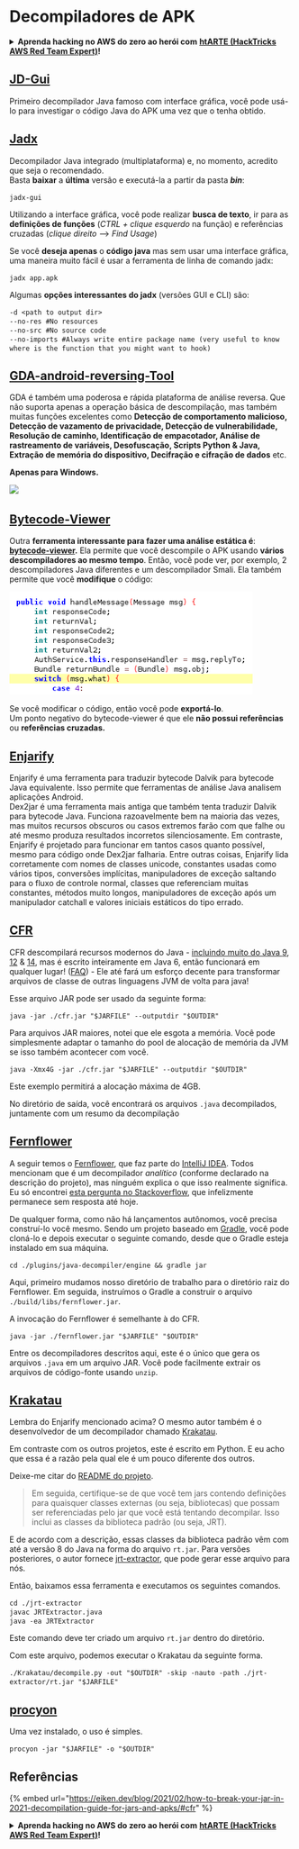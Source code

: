 # Decompiladores de APK

<details>

<summary><strong>Aprenda hacking no AWS do zero ao herói com</strong> <a href="https://training.hacktricks.xyz/courses/arte"><strong>htARTE (HackTricks AWS Red Team Expert)</strong></a><strong>!</strong></summary>

Outras formas de apoiar o HackTricks:

* Se você quer ver sua **empresa anunciada no HackTricks** ou **baixar o HackTricks em PDF**, confira os [**PLANOS DE ASSINATURA**](https://github.com/sponsors/carlospolop)!
* Adquira o [**material oficial PEASS & HackTricks**](https://peass.creator-spring.com)
* Descubra [**A Família PEASS**](https://opensea.io/collection/the-peass-family), nossa coleção de [**NFTs**](https://opensea.io/collection/the-peass-family) exclusivos
* **Junte-se ao grupo** 💬 [**Discord**](https://discord.gg/hRep4RUj7f) ou ao grupo [**telegram**](https://t.me/peass) ou **siga-me** no **Twitter** 🐦 [**@carlospolopm**](https://twitter.com/carlospolopm)**.**
* **Compartilhe suas técnicas de hacking enviando PRs para os repositórios github do** [**HackTricks**](https://github.com/carlospolop/hacktricks) e [**HackTricks Cloud**](https://github.com/carlospolop/hacktricks-cloud).

</details>

## [JD-Gui](https://github.com/java-decompiler/jd-gui)

Primeiro decompilador Java famoso com interface gráfica, você pode usá-lo para investigar o código Java do APK uma vez que o tenha obtido.

## [Jadx](https://github.com/skylot/jadx)

Decompilador Java integrado (multiplataforma) e, no momento, acredito que seja o recomendado.\
Basta **baixar** a **última** versão e executá-la a partir da pasta _**bin**_:
```
jadx-gui
```
Utilizando a interface gráfica, você pode realizar **busca de texto**, ir para as **definições de funções** (_CTRL + clique esquerdo_ na função) e referências cruzadas (_clique direito_ --> _Find Usage_)

Se você **deseja apenas** o **código java** mas sem usar uma interface gráfica, uma maneira muito fácil é usar a ferramenta de linha de comando jadx:
```
jadx app.apk
```
Algumas **opções interessantes do jadx** (versões GUI e CLI) são:
```
-d <path to output dir>
--no-res #No resources
--no-src #No source code
--no-imports #Always write entire package name (very useful to know where is the function that you might want to hook)
```
## [GDA-android-reversing-Tool](https://github.com/charles2gan/GDA-android-reversing-Tool)

GDA é também uma poderosa e rápida plataforma de análise reversa. Que não suporta apenas a operação básica de descompilação, mas também muitas funções excelentes como **Detecção de comportamento malicioso, Detecção de vazamento de privacidade, Detecção de vulnerabilidade, Resolução de caminho, Identificação de empacotador, Análise de rastreamento de variáveis, Desofuscação, Scripts Python & Java, Extração de memória do dispositivo, Decifração e cifração de dados** etc.

**Apenas para Windows.**

![](<../../.gitbook/assets/image (207) (1) (1).png>)

## [Bytecode-Viewer](https://github.com/Konloch/bytecode-viewer/releases)

Outra **ferramenta interessante para fazer uma análise estática é**: [**bytecode-viewer**](https://github.com/Konloch/bytecode-viewer/releases)**.** Ela permite que você descompile o APK usando **vários descompiladores ao mesmo tempo**. Então, você pode ver, por exemplo, 2 descompiladores Java diferentes e um descompilador Smali. Ela também permite que você **modifique** o código:

![](<../../.gitbook/assets/image (82).png>)

Se você modificar o código, então você pode **exportá-lo**.\
Um ponto negativo do bytecode-viewer é que ele **não possui referências** ou **referências cruzadas.**

## [**Enjarify**](https://github.com/Storyyeller/enjarify)

Enjarify é uma ferramenta para traduzir bytecode Dalvik para bytecode Java equivalente. Isso permite que ferramentas de análise Java analisem aplicações Android.\
Dex2jar é uma ferramenta mais antiga que também tenta traduzir Dalvik para bytecode Java. Funciona razoavelmente bem na maioria das vezes, mas muitos recursos obscuros ou casos extremos farão com que falhe ou até mesmo produza resultados incorretos silenciosamente. Em contraste, Enjarify é projetado para funcionar em tantos casos quanto possível, mesmo para código onde Dex2jar falharia. Entre outras coisas, Enjarify lida corretamente com nomes de classes unicode, constantes usadas como vários tipos, conversões implícitas, manipuladores de exceção saltando para o fluxo de controle normal, classes que referenciam muitas constantes, métodos muito longos, manipuladores de exceção após um manipulador catchall e valores iniciais estáticos do tipo errado.

## [CFR](https://github.com/leibnitz27/cfr)

CFR descompilará recursos modernos do Java - [incluindo muito do Java ](https://www.benf.org/other/cfr/java9observations.html)[9](https://github.com/leibnitz27/cfr/blob/master/java9stringconcat.html), [12](https://www.benf.org/other/cfr/switch\_expressions.html) & [14](https://www.benf.org/other/cfr/java14instanceof\_pattern), mas é escrito inteiramente em Java 6, então funcionará em qualquer lugar! ([FAQ](https://www.benf.org/other/cfr/faq.html)) - Ele até fará um esforço decente para transformar arquivos de classe de outras linguagens JVM de volta para java!

Esse arquivo JAR pode ser usado da seguinte forma:
```
java -jar ./cfr.jar "$JARFILE" --outputdir "$OUTDIR"
```
Para arquivos JAR maiores, notei que ele esgota a memória. Você pode simplesmente adaptar o tamanho do pool de alocação de memória da JVM se isso também acontecer com você.
```
java -Xmx4G -jar ./cfr.jar "$JARFILE" --outputdir "$OUTDIR"
```
Este exemplo permitirá a alocação máxima de 4GB.

No diretório de saída, você encontrará os arquivos `.java` decompilados, juntamente com um resumo da decompilação

## [Fernflower](https://github.com/JetBrains/intellij-community/tree/master/plugins/java-decompiler/engine)

A seguir temos o [Fernflower](https://github.com/JetBrains/intellij-community/tree/master/plugins/java-decompiler/engine), que faz parte do [IntelliJ IDEA](https://www.jetbrains.com/idea/). Todos mencionam que é um decompilador _analítico_ (conforme declarado na descrição do projeto), mas ninguém explica o que isso realmente significa. Eu só encontrei [esta pergunta no Stackoverflow](https://stackoverflow.com/q/62298929), que infelizmente permanece sem resposta até hoje.

De qualquer forma, como não há lançamentos autônomos, você precisa construí-lo você mesmo. Sendo um projeto baseado em [Gradle](https://gradle.org), você pode cloná-lo e depois executar o seguinte comando, desde que o Gradle esteja instalado em sua máquina.
```
cd ./plugins/java-decompiler/engine && gradle jar
```
Aqui, primeiro mudamos nosso diretório de trabalho para o diretório raiz do Fernflower. Em seguida, instruímos o Gradle a construir o arquivo `./build/libs/fernflower.jar`.

A invocação do Fernflower é semelhante à do CFR.
```
java -jar ./fernflower.jar "$JARFILE" "$OUTDIR"
```
Entre os decompiladores descritos aqui, este é o único que gera os arquivos `.java` em um arquivo JAR. Você pode facilmente extrair os arquivos de código-fonte usando `unzip`.

## [Krakatau](https://github.com/Storyyeller/Krakatau)

Lembra do Enjarify mencionado acima? O mesmo autor também é o desenvolvedor de um decompilador chamado [Krakatau](https://github.com/Storyyeller/Krakatau).

Em contraste com os outros projetos, este é escrito em Python. E eu acho que essa é a razão pela qual ele é um pouco diferente dos outros.

Deixe-me citar do [README do projeto](https://github.com/Storyyeller/Krakatau/blob/master/README.md).

> Em seguida, certifique-se de que você tem jars contendo definições para quaisquer classes externas (ou seja, bibliotecas) que possam ser referenciadas pelo jar que você está tentando decompilar. Isso inclui as classes da biblioteca padrão (ou seja, JRT).

E de acordo com a descrição, essas classes da biblioteca padrão vêm com até a versão 8 do Java na forma do arquivo `rt.jar`. Para versões posteriores, o autor fornece [jrt-extractor](https://github.com/Storyyeller/jrt-extractor), que pode gerar esse arquivo para nós.

Então, baixamos essa ferramenta e executamos os seguintes comandos.
```
cd ./jrt-extractor
javac JRTExtractor.java
java -ea JRTExtractor
```
Este comando deve ter criado um arquivo `rt.jar` dentro do diretório.

Com este arquivo, podemos executar o Krakatau da seguinte forma.
```
./Krakatau/decompile.py -out "$OUTDIR" -skip -nauto -path ./jrt-extractor/rt.jar "$JARFILE"
```
## [procyon](https://github.com/mstrobel/procyon)

Uma vez instalado, o uso é simples.
```
procyon -jar "$JARFILE" -o "$OUTDIR"
```
## Referências

{% embed url="https://eiken.dev/blog/2021/02/how-to-break-your-jar-in-2021-decompilation-guide-for-jars-and-apks/#cfr" %}

<details>

<summary><strong>Aprenda hacking no AWS do zero ao herói com</strong> <a href="https://training.hacktricks.xyz/courses/arte"><strong>htARTE (HackTricks AWS Red Team Expert)</strong></a><strong>!</strong></summary>

Outras formas de apoiar o HackTricks:

* Se você quer ver sua **empresa anunciada no HackTricks** ou **baixar o HackTricks em PDF**, confira os [**PLANOS DE ASSINATURA**](https://github.com/sponsors/carlospolop)!
* Adquira o [**material oficial PEASS & HackTricks**](https://peass.creator-spring.com)
* Descubra [**A Família PEASS**](https://opensea.io/collection/the-peass-family), nossa coleção de [**NFTs**](https://opensea.io/collection/the-peass-family) exclusivos
* **Junte-se ao grupo** 💬 [**Discord**](https://discord.gg/hRep4RUj7f) ou ao grupo [**telegram**](https://t.me/peass) ou **siga-me** no **Twitter** 🐦 [**@carlospolopm**](https://twitter.com/carlospolopm)**.**
* **Compartilhe suas técnicas de hacking enviando PRs para os repositórios github do** [**HackTricks**](https://github.com/carlospolop/hacktricks) e [**HackTricks Cloud**](https://github.com/carlospolop/hacktricks-cloud).

</details>
